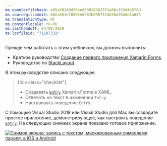 ```yaml
---
ms.openlocfilehash: e05a20149d33eed58918382371e8bc333d4a5f8d
ms.sourcegitcommit: b0ea451e18504e6267b896732dd26df64ddfa843
ms.translationtype: HT
ms.contentlocale: ru-RU
ms.lasthandoff: 04/09/2020
ms.locfileid: "71107332"
---
```

Прежде чем работать с этим учебником, вы должны выполнить:

- Краткое руководство [Создание первого приложения Xamarin.Forms](~/get-started/first-app/index.md).
- Руководство по [StackLayout](~/get-started/tutorials/stacklayout/index.yml).

В этом руководстве описано следующее.

> [!div class="checklist"]
>
> - Создавать [`Entry`](xref:Xamarin.Forms.Entry) Xamarin.Forms в XAML.
> - Отвечать на текст в изменении `Entry`.
> - Настраивать поведение `Entry`.

С помощью Visual Studio 2019 или Visual Studio для Mac вы создадите простое приложение, демонстрирующее, как настроить поведение [`Entry`](xref:Xamarin.Forms.Entry). На следующих снимках экрана показано готовое приложение.

[![Снимок экрана: запись с текстом, маскированным символами пароля, в iOS и Android](../images/customize-behavior.png "Запись с маскированными символами пароля")](../images/customize-behavior-large.png#lightbox "Запись с маскированными символами пароля")
